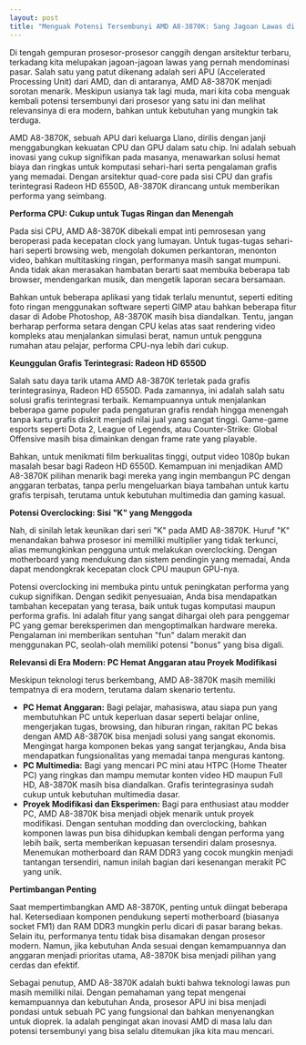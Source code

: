 ```yaml
---
layout: post
title: "Menguak Potensi Tersembunyi AMD A8-3870K: Sang Jagoan Lawas di Era Modern"
---
```


Di tengah gempuran prosesor-prosesor canggih dengan arsitektur terbaru, terkadang kita melupakan jagoan-jagoan lawas yang pernah mendominasi pasar. Salah satu yang patut dikenang adalah seri APU (Accelerated Processing Unit) dari AMD, dan di antaranya, AMD A8-3870K menjadi sorotan menarik. Meskipun usianya tak lagi muda, mari kita coba menguak kembali potensi tersembunyi dari prosesor yang satu ini dan melihat relevansinya di era modern, bahkan untuk kebutuhan yang mungkin tak terduga.

AMD A8-3870K, sebuah APU dari keluarga Llano, dirilis dengan janji menggabungkan kekuatan CPU dan GPU dalam satu chip. Ini adalah sebuah inovasi yang cukup signifikan pada masanya, menawarkan solusi hemat biaya dan ringkas untuk komputasi sehari-hari serta pengalaman grafis yang memadai. Dengan arsitektur quad-core pada sisi CPU dan grafis terintegrasi Radeon HD 6550D, A8-3870K dirancang untuk memberikan performa yang seimbang.

**Performa CPU: Cukup untuk Tugas Ringan dan Menengah**

Pada sisi CPU, AMD A8-3870K dibekali empat inti pemrosesan yang beroperasi pada kecepatan clock yang lumayan. Untuk tugas-tugas sehari-hari seperti browsing web, mengolah dokumen perkantoran, menonton video, bahkan multitasking ringan, performanya masih sangat mumpuni. Anda tidak akan merasakan hambatan berarti saat membuka beberapa tab browser, mendengarkan musik, dan mengetik laporan secara bersamaan.

Bahkan untuk beberapa aplikasi yang tidak terlalu menuntut, seperti editing foto ringan menggunakan software seperti GIMP atau bahkan beberapa fitur dasar di Adobe Photoshop, A8-3870K masih bisa diandalkan. Tentu, jangan berharap performa setara dengan CPU kelas atas saat rendering video kompleks atau menjalankan simulasi berat, namun untuk pengguna rumahan atau pelajar, performa CPU-nya lebih dari cukup.

**Keunggulan Grafis Terintegrasi: Radeon HD 6550D**

Salah satu daya tarik utama AMD A8-3870K terletak pada grafis terintegrasinya, Radeon HD 6550D. Pada zamannya, ini adalah salah satu solusi grafis terintegrasi terbaik. Kemampuannya untuk menjalankan beberapa game populer pada pengaturan grafis rendah hingga menengah tanpa kartu grafis diskrit menjadi nilai jual yang sangat tinggi. Game-game esports seperti Dota 2, League of Legends, atau Counter-Strike: Global Offensive masih bisa dimainkan dengan frame rate yang playable.

Bahkan, untuk menikmati film berkualitas tinggi, output video 1080p bukan masalah besar bagi Radeon HD 6550D. Kemampuan ini menjadikan AMD A8-3870K pilihan menarik bagi mereka yang ingin membangun PC dengan anggaran terbatas, tanpa perlu mengeluarkan biaya tambahan untuk kartu grafis terpisah, terutama untuk kebutuhan multimedia dan gaming kasual.

**Potensi Overclocking: Sisi "K" yang Menggoda**

Nah, di sinilah letak keunikan dari seri "K" pada AMD A8-3870K. Huruf "K" menandakan bahwa prosesor ini memiliki multiplier yang tidak terkunci, alias memungkinkan pengguna untuk melakukan overclocking. Dengan motherboard yang mendukung dan sistem pendingin yang memadai, Anda dapat mendongkrak kecepatan clock CPU maupun GPU-nya.

Potensi overclocking ini membuka pintu untuk peningkatan performa yang cukup signifikan. Dengan sedikit penyesuaian, Anda bisa mendapatkan tambahan kecepatan yang terasa, baik untuk tugas komputasi maupun performa grafis. Ini adalah fitur yang sangat dihargai oleh para penggemar PC yang gemar bereksperimen dan mengoptimalkan hardware mereka. Pengalaman ini memberikan sentuhan "fun" dalam merakit dan menggunakan PC, seolah-olah memiliki potensi "bonus" yang bisa digali.

**Relevansi di Era Modern: PC Hemat Anggaran atau Proyek Modifikasi**

Meskipun teknologi terus berkembang, AMD A8-3870K masih memiliki tempatnya di era modern, terutama dalam skenario tertentu.

*   **PC Hemat Anggaran:** Bagi pelajar, mahasiswa, atau siapa pun yang membutuhkan PC untuk keperluan dasar seperti belajar online, mengerjakan tugas, browsing, dan hiburan ringan, rakitan PC bekas dengan AMD A8-3870K bisa menjadi solusi yang sangat ekonomis. Mengingat harga komponen bekas yang sangat terjangkau, Anda bisa mendapatkan fungsionalitas yang memadai tanpa menguras kantong.
*   **PC Multimedia:** Bagi yang mencari PC mini atau HTPC (Home Theater PC) yang ringkas dan mampu memutar konten video HD maupun Full HD, A8-3870K masih bisa diandalkan. Grafis terintegrasinya sudah cukup untuk kebutuhan multimedia dasar.
*   **Proyek Modifikasi dan Eksperimen:** Bagi para enthusiast atau modder PC, AMD A8-3870K bisa menjadi objek menarik untuk proyek modifikasi. Dengan sentuhan modding dan overclocking, bahkan komponen lawas pun bisa dihidupkan kembali dengan performa yang lebih baik, serta memberikan kepuasan tersendiri dalam prosesnya. Menemukan motherboard dan RAM DDR3 yang cocok mungkin menjadi tantangan tersendiri, namun inilah bagian dari kesenangan merakit PC yang unik.

**Pertimbangan Penting**

Saat mempertimbangkan AMD A8-3870K, penting untuk diingat beberapa hal. Ketersediaan komponen pendukung seperti motherboard (biasanya socket FM1) dan RAM DDR3 mungkin perlu dicari di pasar barang bekas. Selain itu, performanya tentu tidak bisa disamakan dengan prosesor modern. Namun, jika kebutuhan Anda sesuai dengan kemampuannya dan anggaran menjadi prioritas utama, A8-3870K bisa menjadi pilihan yang cerdas dan efektif.

Sebagai penutup, AMD A8-3870K adalah bukti bahwa teknologi lawas pun masih memiliki nilai. Dengan pemahaman yang tepat mengenai kemampuannya dan kebutuhan Anda, prosesor APU ini bisa menjadi pondasi untuk sebuah PC yang fungsional dan bahkan menyenangkan untuk dioprek. Ia adalah pengingat akan inovasi AMD di masa lalu dan potensi tersembunyi yang bisa selalu ditemukan jika kita mau mencari.
